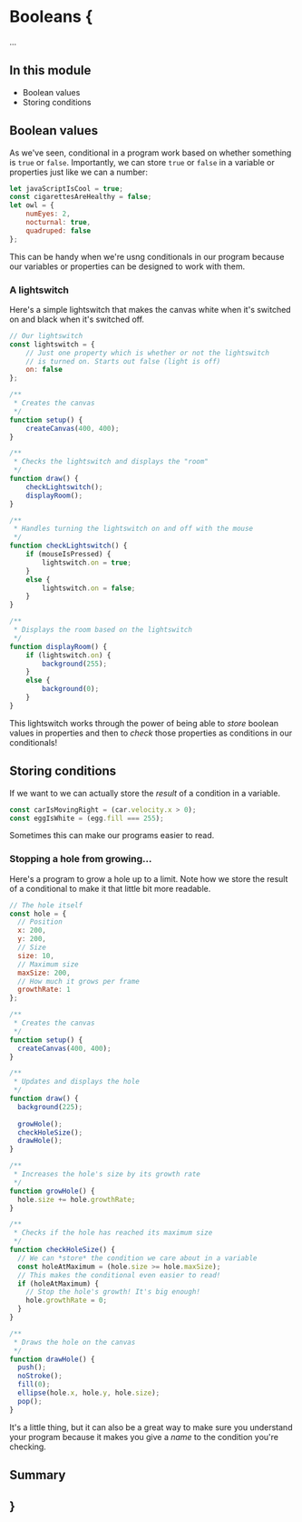 # Booleans {
    
...

## In this module

- Boolean values
- Storing conditions

## Boolean values

As we've seen, conditional in a program work based on whether something is `true` or `false`. Importantly, we can store `true` or `false` in a variable or properties just like we can a number:

```javascript
let javaScriptIsCool = true;
const cigarettesAreHealthy = false;
let owl = {
    numEyes: 2,
    nocturnal: true,
    quadruped: false
};
```

This can be handy when we're usng conditionals in our program because our variables or properties can be designed to work with them.

### A lightswitch

Here's a simple lightswitch that makes the canvas white when it's switched on and black when it's switched off.

```javascript
// Our lightswitch
const lightswitch = {
    // Just one property which is whether or not the lightswitch
    // is turned on. Starts out false (light is off)
    on: false
};

/**
 * Creates the canvas
 */
function setup() {
    createCanvas(400, 400);
}

/**
 * Checks the lightswitch and displays the "room"
 */
function draw() {
    checkLightswitch();
    displayRoom();
}

/**
 * Handles turning the lightswitch on and off with the mouse
 */
function checkLightswitch() {
    if (mouseIsPressed) {
        lightswitch.on = true;
    }
    else {
        lightswitch.on = false;
    }
}

/**
 * Displays the room based on the lightswitch
 */
function displayRoom() {
    if (lightswitch.on) {
        background(255);
    }
    else {
        background(0);
    }
}
```

This lightswitch works through the power of being able to *store* boolean values in properties and then to *check* those properties as conditions in our conditionals!

## Storing conditions

If we want to we can actually store the *result* of a condition in a variable. 

```javascript
const carIsMovingRight = (car.velocity.x > 0);
const eggIsWhite = (egg.fill === 255);
```

Sometimes this can make our programs easier to read.

### Stopping a hole from growing...

Here's a program to grow a hole up to a limit. Note how we store the result of a conditional to make it that little bit more readable.

```javascript
// The hole itself
const hole = {
  // Position
  x: 200,
  y: 200,
  // Size
  size: 10,
  // Maximum size
  maxSize: 200,
  // How much it grows per frame
  growthRate: 1
};

/**
 * Creates the canvas
 */
function setup() {
  createCanvas(400, 400);
}

/**
 * Updates and displays the hole
 */
function draw() {
  background(225);
  
  growHole();
  checkHoleSize();
  drawHole();
}

/**
 * Increases the hole's size by its growth rate
 */
function growHole() {
  hole.size += hole.growthRate;
}

/**
 * Checks if the hole has reached its maximum size
 */
function checkHoleSize() {
  // We can *store* the condition we care about in a variable
  const holeAtMaximum = (hole.size >= hole.maxSize);
  // This makes the conditional even easier to read!
  if (holeAtMaximum) {
    // Stop the hole's growth! It's big enough!
    hole.growthRate = 0;
  }
}

/**
 * Draws the hole on the canvas
 */
function drawHole() {
  push();
  noStroke();
  fill(0);
  ellipse(hole.x, hole.y, hole.size);
  pop();
}
```

It's a little thing, but it can also be a great way to make sure you understand your program because it makes you give a *name* to the condition you're checking.

## Summary


    
## }